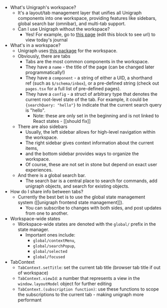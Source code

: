 
  - What's Unigraph's workspace?
    - It's a layout/tab management layer that unifies all Unigraph components into one workspace, providing features like sidebars, global search bar (omnibar), and multi-tab support.
    - Can I use Unigraph without the workspace?
      - Yes! For example, go to [this page](http://139.59.185.3:3000/?pageName=library/object&type=$/schema/view&uid=0x2ad4) (edit this block to see url) to view today's journal
  - What's in a workspace?
    - Unigraph uses [this package](https://github.com/caplin/FlexLayout) for the workspace.
    - Obviously, there are tabs
      - Tabs are the most common components in the workspace.
      - They have a `name` - the title of the page (can be changed later programmatically!)
      - They have a `component` - a string of either a UID, a shorthand ref (such as `$/schema/inbox`), or a pre-defined string (check out `pages.tsx` for a full list of pre-defined pages).
      - They have a `config` - a struct of arbitrary type that denotes the current root-level state of the tab. For example, it could be `{searchQuery: "hello"}` to indicate that the current search query is "hello".
        - Note: these are only set in the beginning and is not linked to React states - [[should fix]]
    - There are also sidebars
      - Usually, the left sidebar allows for high-level navigation within the workspace.
      - The right sidebar gives context information about the current items,
      - and the bottom sidebar provides ways to organize the workspace.
      - Of course, these are not set in stone but depend on exact user experiences.
    - And there is a global search bar.
      - The search bar is a central place to search for commands, add unigraph objects, and search for existing objects.
  - How do I share info between tabs?
    - Currently the best bet is to use the global state management system ([[unigraph frontend state management]]).
      - You can subscribe to changes with both sides, and post updates from one to another.
  - Workspace-wide states
    - Workspace-wide states are denoted with the `global/` prefix in the state manager.
      - Important ones include:
        - `global/contextMenu`,
        - `global/searchPopup`,
        - `global/selected`
        - `global/focused`
  - TabContext
    - `TabContext.setTitle`: set the current tab title (browser tab title if out of workspace)
    - `TabContext.viewId`: a number that represents a view in the `window.layoutModel` object for further editing
    - `TabContext.(subscription function)`: use these functions to scope the subscriptions to the current tab - making unigraph more performant
